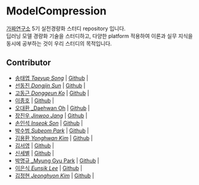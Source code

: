 # ModelCompression

[가짜연구소](https://pseudo-lab.com) 5기 실전경량화 스터디 repository 입니다. <br/>
딥러닝 모델 경량화 기술을 스터디하고, 다양한 platform 적용하여 이론과 실무 지식을 동시에 공부하는 것이 우리 스터디의 목적입니다. 

## Contributor

- [송태엽 _Taeyup Song_](-) | [Github](https://github.com/jerogar) |
- [선동진 _Dongjin Sun_](-) | [Github](-) |
- [고동근 _Donggeun Ko_](-) | [Github](-) |
- [이종호](-) | [Github](-) | 
- [오대환 _Daehwan Oh](-) | [Github](-) | 
- [장진우 _Jinwoo Jang_](-) | [Github](https://github.com/Jinwoo1126) | 
- [손인석 _Inseok Son_](-) | [Github](https://github.com/inseokson) | 
- [박수범 _Subeom Park_](-) | [Github](-) | 
- [김용환 _Yonghwan Kim_](-) | [Github](https://github.com/yonghwan1994) | 
- [김서영](-) | [Github](-) | 
- [신세별](-) | [Github](-) | 
- [박명규 _Myung Gyu Park](-) | [Github](https://github.com/audrb1999) | 
- [이은식 _Eunsik Lee_](-) | [Github](https://github.com/emphasis10) | 
- [김정현 _Jeonghyon Kim_](-) | [Github](https://github.com/kimjeonghyon) | 
